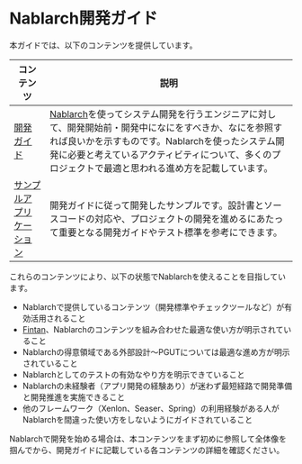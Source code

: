 # Nablarch開発ガイド

本ガイドでは、以下のコンテンツを提供しています。

| コンテンツ   | 説明 |
| ------------------------ | ---- |
| [開発ガイド](./開発ガイド)               | [Nablarch](https://nablarch.github.io/docs/LATEST/doc/)を使ってシステム開発を行うエンジニアに対して、開発開始前・開発中になにをすべきか、なにを参照すれば良いかを示すものです。Nablarchを使ったシステム開発に必要と考えているアクティビティについて、多くのプロジェクトで最適と思われる進め方を記載しています。     |
| [サンプルアプリケーション](./サンプルアプリケーション) | 開発ガイドに従って開発したサンプルです。設計書とソースコードの対応や、プロジェクトの開発を進めるにあたって重要となる開発ガイドやテスト標準を参考にできます。 |

これらのコンテンツにより、以下の状態でNablarchを使えることを目指しています。

* Nablarchで提供しているコンテンツ（開発標準やチェックツールなど）が有効活用されること
* [Fintan](https://fintan.jp/)、Nablarchのコンテンツを組み合わせた最適な使い方が明示されていること
* Nablarchの得意領域である外部設計～PGUTについては最適な進め方が明示されていること
* Nablarchとしてのテストの有効なやり方を明示できていること
* Nablarchの未経験者（アプリ開発の経験あり）が迷わず最短経路で開発準備と開発推進を実施できること
* 他のフレームワーク（Xenlon、Seaser、Spring）の利用経験がある人がNablarchを間違った使い方をしないようにガイドされていること

Nablarchで開発を始める場合は、本コンテンツをまず初めに参照して全体像を掴んでから、開発ガイドに記載している各コンテンツの詳細を確認ください。